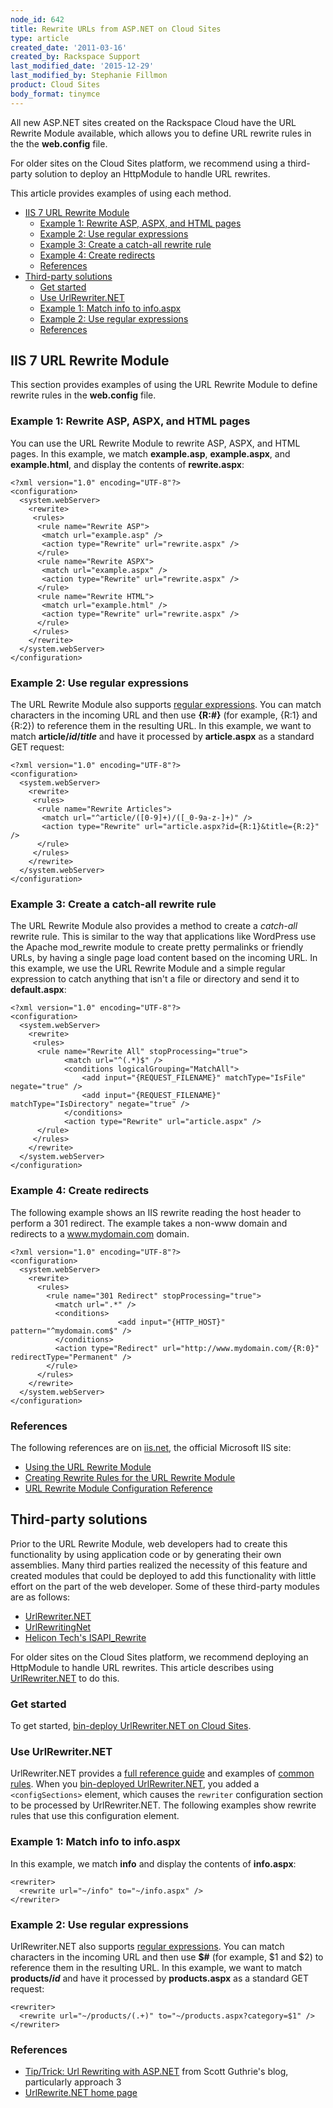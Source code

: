 ```yaml
---
node_id: 642
title: Rewrite URLs from ASP.NET on Cloud Sites
type: article
created_date: '2011-03-16'
created_by: Rackspace Support
last_modified_date: '2015-12-29'
last_modified_by: Stephanie Fillmon
product: Cloud Sites
body_format: tinymce
---
```


All new ASP.NET sites created on the Rackspace Cloud have the URL
Rewrite Module available, which allows you to define URL rewrite rules
in the the **web.config** file.

For older sites on the Cloud Sites platform, we recommend using a
third-party solution to deploy an HttpModule to handle URL rewrites.

This article provides examples of using each method.

-   [IIS 7 URL Rewrite Module](#The_IIS_7_URL_Rewrite_Module)
    -   [Example 1: Rewrite ASP, ASPX, and HTML pages](#Example_231)
    -   [Example 2: Use regular expressions](#Example_232)
    -   [Example 3: Create a catch-all rewrite rule](#Example_233)
    -   [Example 4: Create redirects](#Example_234)
    -   [References](#References)
-   [Third-party solutions](#Third-party_Solutions)
    -   [Get started](#Getting_Started)
    -   [Use UrlRewriter.NET](#Using_UrlRewriterNET)
    -   [Example 1: Match info to info.aspx](#Example_231_2)
    -   [Example 2: Use regular expressions](#Example_232_2)
    -   [References](#References_2)

IIS 7 URL Rewrite Module
------------------------

This section provides examples of using the URL Rewrite Module to define
rewrite rules in the **web.config** file.

### Example 1: Rewrite ASP, ASPX, and HTML pages

You can use the URL Rewrite Module to rewrite ASP, ASPX, and HTML pages.
In this example, we match **example.asp**, **example.aspx**, and
**example.html**, and display the contents of **rewrite.aspx**:

    <?xml version="1.0" encoding="UTF-8"?>
    <configuration>
      <system.webServer>
        <rewrite>
         <rules>
          <rule name="Rewrite ASP">
           <match url="example.asp" />
           <action type="Rewrite" url="rewrite.aspx" />
          </rule>
          <rule name="Rewrite ASPX">
           <match url="example.aspx" />
           <action type="Rewrite" url="rewrite.aspx" />
          </rule>
          <rule name="Rewrite HTML">
           <match url="example.html" />
           <action type="Rewrite" url="rewrite.aspx" />
          </rule>
         </rules>
        </rewrite>
      </system.webServer>
    </configuration>

### Example 2: Use regular expressions

The URL Rewrite Module also supports
<a href="http://www.regular-expressions.info/" class="external text" title="http://www.regular-expressions.info/">regular expressions</a>.
You can match characters in the incoming URL and then use **{R:\#}**
(for example, {R:1} and {R:2}) to reference them in the resulting URL.
In this example, we want to match **article/*id*/*title*** and have it
processed by **article.aspx** as a standard GET request:

    <?xml version="1.0" encoding="UTF-8"?>
    <configuration>
      <system.webServer>
        <rewrite>
         <rules>
          <rule name="Rewrite Articles">
           <match url="^article/([0-9]+)/([_0-9a-z-]+)" />
           <action type="Rewrite" url="article.aspx?id={R:1}&title={R:2}" />
          </rule>
         </rules>
        </rewrite>
      </system.webServer>
    </configuration>

### Example 3: Create a catch-all rewrite rule

The URL Rewrite Module also provides a method to create a *catch-all*
rewrite rule. This is similar to the way that applications like
WordPress use the Apache mod\_rewrite module to create pretty permalinks
or friendly URLs, by having a single page load content based on the
incoming URL. In this example, we use the URL Rewrite Module and a
simple regular expression to catch anything that isn't a file or
directory and send it to **default.aspx**:

    <?xml version="1.0" encoding="UTF-8"?>
    <configuration>
      <system.webServer>
        <rewrite>
         <rules>
          <rule name="Rewrite All" stopProcessing="true">
                <match url="^(.*)$" />
                <conditions logicalGrouping="MatchAll">
                    <add input="{REQUEST_FILENAME}" matchType="IsFile" negate="true" />
                    <add input="{REQUEST_FILENAME}" matchType="IsDirectory" negate="true" />
                </conditions>
                <action type="Rewrite" url="article.aspx" />
          </rule>
         </rules>
        </rewrite>
      </system.webServer>
    </configuration>

### Example 4: Create redirects

The following example shows an IIS rewrite reading the host header to
perform a 301 redirect. The example takes a non-www domain and redirects
to a www.mydomain.com domain.

    <?xml version="1.0" encoding="UTF-8"?>
    <configuration>
      <system.webServer>
        <rewrite>
          <rules>
            <rule name="301 Redirect" stopProcessing="true">
              <match url=".*" />
              <conditions>
                            <add input="{HTTP_HOST}" pattern="^mydomain.com$" />
              </conditions>
              <action type="Redirect" url="http://www.mydomain.com/{R:0}" redirectType="Permanent" />
            </rule>
          </rules>
        </rewrite>
      </system.webServer>
    </configuration>

### References

The following references are on
<a href="http://www.iis.net/" class="external text" title="http://www.iis.net/">iis.net</a>,
the official Microsoft IIS site:

-   <a href="http://learn.iis.net/page.aspx/460/using-url-rewrite-module/" class="external text" title="http://learn.iis.net/page.aspx/460/using-url-rewrite-module/">Using the URL Rewrite Module</a>
-   <a href="http://learn.iis.net/page.aspx/461/creating-rewrite-rules-for-the-url-rewrite-module/" class="external text" title="http://learn.iis.net/page.aspx/461/creating-rewrite-rules-for-the-url-rewrite-module/">Creating Rewrite Rules for the URL Rewrite Module</a>
-   <a href="http://learn.iis.net/page.aspx/465/url-rewrite-module-configuration-reference/" class="external text" title="http://learn.iis.net/page.aspx/465/url-rewrite-module-configuration-reference/">URL Rewrite Module Configuration Reference</a>

Third-party solutions
---------------------

Prior to the URL Rewrite Module, web developers had to create this
functionality by using application code or by generating their own
assemblies. Many third parties realized the necessity of this feature
and created modules that could be deployed to add this functionality
with little effort on the part of the web developer. Some of these
third-party modules are as follows:

-   <a href="http://www.urlrewriter.net/" class="external text" title="http://www.urlrewriter.net/">UrlRewriter.NET</a>
-   <a href="http://www.urlrewriting.net/" class="external text" title="http://www.urlrewriting.net/">UrlRewritingNet</a>
-   <a href="http://www.isapirewrite.com/" class="external text" title="http://www.isapirewrite.com/">Helicon Tech's ISAPI_Rewrite</a>

For older sites on the Cloud Sites platform, we recommend deploying an
HttpModule to handle URL rewrites. This article describes using
<a href="http://www.urlrewriter.net/" class="external text" title="http://www.urlrewriter.net/">UrlRewriter.NET</a> to
do this.

### Get started

To get started, [bin-deploy UrlRewriter.NET on Cloud
Sites](/how-to/bin-deploy-an-aspnet-assembly-on-cloud-sites).

### Use UrlRewriter.NET

UrlRewriter.NET provides a
<a href="http://urlrewriter.net/index.php/support/reference" class="external text" title="http://urlrewriter.net/index.php/support/reference">full reference guide</a>
and examples of
<a href="http://urlrewriter.net/index.php/support/using" class="external text" title="http://urlrewriter.net/index.php/support/using">common rules</a>.
When you [bin-deployed
UrlRewriter.NET](/how-to/bin-deploy-an-aspnet-assembly-on-cloud-sites "How do I bin deploy an ASP/.NET assembly?"),
you added a `<configSections>` element, which causes the `rewriter`
configuration section to be processed by UrlRewriter.NET. The following
examples show rewrite rules that use this configuration element.

### Example 1: Match info to info.aspx

In this example, we match **info** and display the contents of
**info.aspx**:

    <rewriter>
      <rewrite url="~/info" to="~/info.aspx" />
    </rewriter>

### Example 2: Use regular expressions

UrlRewriter.NET also supports
<a href="http://www.regular-expressions.info/" class="external text" title="http://www.regular-expressions.info/">regular expressions</a>.
You can match characters in the incoming URL and then use **\$\#** (for
example, \$1 and \$2) to reference them in the resulting URL. In this
example, we want to match **products/*id*** and have it processed by
**products.aspx** as a standard GET request:

    <rewriter>
      <rewrite url="~/products/(.+)" to="~/products.aspx?category=$1" />
    </rewriter>

### References

-   <a href="http://weblogs.asp.net/scottgu/archive/2007/02/26/tip-trick-url-rewriting-with-asp-net.aspx" class="external text" title="http://weblogs.asp.net/scottgu/archive/2007/02/26/tip-trick-url-rewriting-with-asp-net.aspx">Tip/Trick: Url Rewriting with ASP.NET</a>
    from Scott Guthrie's blog, particularly approach 3
-   <a href="http://urlrewriter.net" class="external text" title="http://urlrewriter.net">UrlRewrite.NET home page</a>


